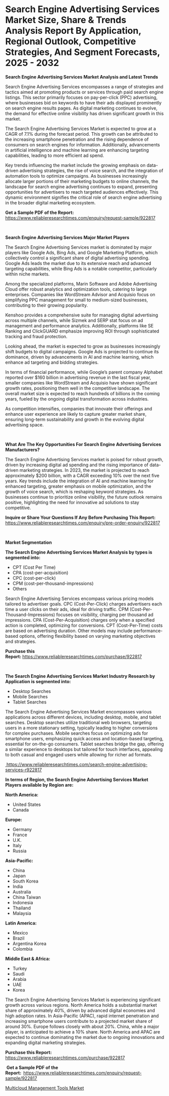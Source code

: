 <p><h1>Search Engine Advertising Services Market Size, Share & Trends Analysis Report By Application, Regional Outlook, Competitive Strategies, And Segment Forecasts, 2025 - 2032</h1></p><p><strong>Search Engine Advertising Services Market Analysis and Latest Trends</strong></p>
<p><p>Search Engine Advertising Services encompasses a range of strategies and tactics aimed at promoting products or services through paid search engine listings. This sector primarily focuses on pay-per-click (PPC) advertising, where businesses bid on keywords to have their ads displayed prominently on search engine results pages. As digital marketing continues to evolve, the demand for effective online visibility has driven significant growth in this market. </p><p>The Search Engine Advertising Services Market is expected to grow at a CAGR of 7.1% during the forecast period. This growth can be attributed to the increasing smartphone penetration and the rising dependence of consumers on search engines for information. Additionally, advancements in artificial intelligence and machine learning are enhancing targeting capabilities, leading to more efficient ad spend. </p><p>Key trends influencing the market include the growing emphasis on data-driven advertising strategies, the rise of voice search, and the integration of automation tools to optimize campaigns. As businesses increasingly allocate larger portions of their marketing budgets to online channels, the landscape for search engine advertising continues to expand, presenting opportunities for advertisers to reach targeted audiences effectively. This dynamic environment signifies the critical role of search engine advertising in the broader digital marketing ecosystem.</p></p>
<p><strong>Get a Sample PDF of the Report:&nbsp;</strong> <a href="https://www.reliableresearchtimes.com/enquiry/request-sample/922817?utm_campaign=3038&utm_medium=2&utm_source=Github&utm_content=ia&utm_term=07032025&utm_id=search-engine-advertising-services">https://www.reliableresearchtimes.com/enquiry/request-sample/922817</a></p>
<p>&nbsp;</p>
<p><strong>Search Engine Advertising Services Major Market Players</strong></p>
<p><p>The Search Engine Advertising Services market is dominated by major players like Google Ads, Bing Ads, and Google Marketing Platform, which collectively control a significant share of digital advertising spending. Google Ads leads the market due to its extensive reach and advanced targeting capabilities, while Bing Ads is a notable competitor, particularly within niche markets. </p><p>Among the specialized platforms, Marin Software and Adobe Advertising Cloud offer robust analytics and optimization tools, catering to large enterprises. Companies like WordStream Advisor and Acquisio focus on simplifying PPC management for small to medium-sized businesses, contributing to their growing popularity.</p><p>Kenshoo provides a comprehensive suite for managing digital advertising across multiple channels, while Sizmek and SERP stat focus on ad management and performance analytics. Additionally, platforms like SE Ranking and ClickGUARD emphasize improving ROI through sophisticated tracking and fraud protection.</p><p>Looking ahead, the market is expected to grow as businesses increasingly shift budgets to digital campaigns. Google Ads is projected to continue its dominance, driven by advancements in AI and machine learning, which enhance ad targeting and bidding strategies.</p><p>In terms of financial performance, while Google’s parent company Alphabet reported over $160 billion in advertising revenue in the last fiscal year, smaller companies like WordStream and Acquisio have shown significant growth rates, positioning them well in the competitive landscape. The overall market size is expected to reach hundreds of billions in the coming years, fueled by the ongoing digital transformation across industries.</p><p>As competition intensifies, companies that innovate their offerings and enhance user experience are likely to capture greater market share, ensuring long-term sustainability and growth in the evolving digital advertising space.</p></p>
<p>&nbsp;</p>
<p><strong>What Are The Key Opportunities For Search Engine Advertising Services Manufacturers?</strong></p>
<p><p>The Search Engine Advertising Services market is poised for robust growth, driven by increasing digital ad spending and the rising importance of data-driven marketing strategies. In 2023, the market is projected to reach approximately $200 billion, with a CAGR exceeding 10% over the next five years. Key trends include the integration of AI and machine learning for enhanced targeting, greater emphasis on mobile optimization, and the growth of voice search, which is reshaping keyword strategies. As businesses continue to prioritize online visibility, the future outlook remains positive, highlighting the need for innovative ad solutions to stay competitive.</p></p>
<p><strong>Inquire or Share Your Questions If Any Before Purchasing This Report:</strong> <a href="https://www.reliableresearchtimes.com/enquiry/pre-order-enquiry/922817?utm_campaign=3038&utm_medium=2&utm_source=Github&utm_content=ia&utm_term=07032025&utm_id=search-engine-advertising-services">https://www.reliableresearchtimes.com/enquiry/pre-order-enquiry/922817</a></p>
<p>&nbsp;</p>
<p><strong>Market Segmentation</strong></p>
<p><strong>The Search Engine Advertising Services Market Analysis by types is segmented into:</strong></p>
<p><ul><li>CPT (Cost Per Time)</li><li>CPA (cost-per-acquisition)</li><li>CPC (cost-per-click)</li><li>CPM (cost-per-thousand-impressions)</li><li>Others</li></ul></p>
<p><p>Search Engine Advertising Services encompass various pricing models tailored to advertiser goals. CPC (Cost-Per-Click) charges advertisers each time a user clicks on their ads, ideal for driving traffic. CPM (Cost-Per-Thousand-Impressions) focuses on visibility, charging per thousand ad impressions. CPA (Cost-Per-Acquisition) charges only when a specified action is completed, optimizing for conversions. CPT (Cost-Per-Time) costs are based on advertising duration. Other models may include performance-based options, offering flexibility based on varying marketing objectives and strategies.</p></p>
<p><strong>Purchase this Report:&nbsp;</strong><a href="https://www.reliableresearchtimes.com/purchase/922817?utm_campaign=3038&utm_medium=2&utm_source=Github&utm_content=ia&utm_term=07032025&utm_id=search-engine-advertising-services">https://www.reliableresearchtimes.com/purchase/922817</a></p>
<p>&nbsp;</p>
<p><strong>The Search Engine Advertising Services Market Industry Research by Application is segmented into:</strong></p>
<p><ul><li>Desktop Searches</li><li>Mobile Searches</li><li>Tablet Searches</li></ul></p>
<p><p>The Search Engine Advertising Services Market encompasses various applications across different devices, including desktop, mobile, and tablet searches. Desktop searches utilize traditional web browsers, targeting users in a more stationary setting, typically leading to higher conversions for complex purchases. Mobile searches focus on optimizing ads for smartphone users, emphasizing quick access and location-based targeting, essential for on-the-go consumers. Tablet searches bridge the gap, offering a similar experience to desktops but tailored for touch interfaces, appealing to both casual and engaged users while allowing for richer ad formats.</p></p>
<p><a href="https://www.reliableresearchtimes.com/search-engine-advertising-services-r922817?utm_campaign=3038&utm_medium=2&utm_source=Github&utm_content=ia&utm_term=07032025&utm_id=search-engine-advertising-services">&nbsp;https://www.reliableresearchtimes.com/search-engine-advertising-services-r922817</a></p>
<p><strong>In terms of Region, the Search Engine Advertising Services Market Players available by Region are:</strong></p>
<p>
    <p> <strong> North America: </strong>
        <ul>
            <li>United States</li>
            <li>Canada</li>
        </ul>
        </p> 
    <p> <strong> Europe: </strong>
        <ul>
            <li>Germany</li>
            <li>France</li>
            <li>U.K.</li>
            <li>Italy</li>
            <li>Russia</li>
        </ul>
        </p> 
    <p> <strong> Asia-Pacific: </strong>
        <ul>
            <li>China</li>
            <li>Japan</li>
            <li>South Korea</li>
            <li>India</li>
            <li>Australia</li>
            <li>China Taiwan</li>
            <li>Indonesia</li>
            <li>Thailand</li>
            <li>Malaysia</li>
        </ul>
        </p> 
    <p> <strong> Latin America: </strong>
        <ul>
            <li>Mexico</li>
            <li>Brazil</li>
            <li>Argentina Korea</li>
            <li>Colombia</li>
        </ul>
        </p> 
    <p> <strong> Middle East & Africa: </strong>
        <ul>
            <li>Turkey</li>
            <li>Saudi</li>
            <li>Arabia</li>
            <li>UAE</li>
            <li>Korea</li>
        </ul>
    </p>
    </p>
<p><p>The Search Engine Advertising Services Market is experiencing significant growth across various regions. North America holds a substantial market share of approximately 40%, driven by advanced digital economies and high adoption rates. In Asia-Pacific (APAC), rapid internet penetration and increasing smartphone users contribute to a projected market share of around 30%. Europe follows closely with about 20%. China, while a major player, is anticipated to achieve a 10% share. North America and APAC are expected to continue dominating the market due to ongoing innovations and expanding digital marketing strategies.</p></p>
<p><strong>Purchase this Report: </strong><a href="https://www.reliableresearchtimes.com/purchase/922817?utm_campaign=3038&utm_medium=2&utm_source=Github&utm_content=ia&utm_term=07032025&utm_id=search-engine-advertising-services">https://www.reliableresearchtimes.com/purchase/922817</a></p>
<p>&nbsp;<strong>Get a Sample PDF of the Report:&nbsp;&nbsp;</strong><a href="https://www.reliableresearchtimes.com/enquiry/request-sample/922817?utm_campaign=3038&utm_medium=2&utm_source=Github&utm_content=ia&utm_term=07032025&utm_id=search-engine-advertising-services">https://www.reliableresearchtimes.com/enquiry/request-sample/922817</a></p>
<p><strong></strong></p>
<p><p><a href="https://github.com/jenithschijf/Market-Research-Report-List-1/blob/main/multicloud-management-tools-market.md?utm_campaign=3038&utm_medium=2&utm_source=Github&utm_content=ia&utm_term=07032025&utm_id=search-engine-advertising-services">Multicloud Management Tools Market</a></p></p>